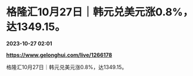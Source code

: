 # 格隆汇10月27日｜韩元兑美元涨0.8%，达1349.15。

**2023-10-27 02:01**

**https://www.gelonghui.com/live/1266178**

格隆汇10月27日｜韩元兑美元涨0.8%，达1349.15。